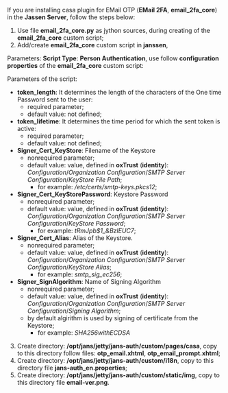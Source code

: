 If you are installing casa plugin for EMail OTP (**EMail 2FA**, **email_2fa_core**) in the **Jassen Server**, follow the steps below:

1. Use file **email_2fa_core.py** as jython sources, during creating of the **email_2fa_core** custom script;
1. Add/create **email_2fa_core** custom script in **janssen**,

Parameters: **Script Type**: **Person Authentication**, use follow **configuration properties** of the **email_2fa_core** custom script:

Parameters of the script:  
- **token_length**:     It determines the length of the characters of the One time Password sent to the user:
    + required parameter;
    + default value: not defined;
- **token_lifetime**:   It determines the time period for which the sent token is active:
    + required parameter;
    + default value: not defined;
- **Signer_Cert_KeyStore**: Filename of the Keystore
    + nonrequired parameter;
    + default value: value, defined in **oxTrust** (**identity**): *Configuration*/*Organization Configuration*/*SMTP Server Configuration*/*KeyStore File Path*;
        * for example: */etc/certs/smtp-keys.pkcs12*;
- **Signer_Cert_KeyStorePassword**: Keystore Password
    + nonrequired parameter;
    + default value: value, defined in **oxTrust** (**identity**): *Configuration*/*Organization Configuration*/*SMTP Server Configuration*/*KeyStore Password*;
        * for example: *tRmJpb$1_&BzlEUC7*;
- **Signer_Cert_Alias**: Alias of the Keystore.
    + nonrequired parameter;
    + default value: value, defined in **oxTrust** (**identity**): *Configuration*/*Organization Configuration*/*SMTP Server Configuration*/*KeyStore Alias*;
        * for example: *smtp_sig_ec256*;
- **Signer_SignAlgorithm**: Name of Signing Algorithm
    + nonrequired parameter;
    + default value: value, defined in **oxTrust** (**identity**): *Configuration*/*Organization Configuration*/*SMTP Server Configuration*/*Signing Algorithm*;
    + by default algirithm is used by signing of certificate from the Keystore;
        * for example: *SHA256withECDSA*

3. Create directory: **/opt/jans/jetty/jans-auth/custom/pages/casa**, copy to this directory follow files: **otp_email.xhtml**, **otp_email_prompt.xhtml**; 
1. Create directory: **/opt/jans/jetty/jans-auth/custom/i18n**, copy to this directory file **jans-auth_en.properties**;
1. Create directory: **/opt/jans/jetty/jans-auth/custom/static/img**, copy to this directory file **email-ver.png**.
